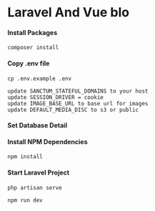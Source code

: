 # Laravel And Vue blo

#### Install Packages

```
composer install
```

#### Copy .env file

```
cp .env.example .env

update SANCTUM_STATEFUL_DOMAINS to your host 
update SESSION_DRIVER = cookie
update IMAGE_BASE_URL to base url for images
update DEFAULT_MEDIA_DISC to s3 or public
```

#### Set Database Detail

#### Install NPM Dependencies

```
npm install
```

#### Start Laravel Project

```
php artisan serve
```

```
npm run dev
```

